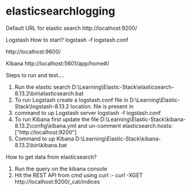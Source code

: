 # elasticsearchlogging
Default URL for elastic search
http://localhost:9200/

Logstash
How to start?
logstash -f logstash.conf

http://localhost:9600/

Kibana
http://localhost:5601/app/home#/

Steps to run and test....
1. Run the elastic search D:\Learning\Elastic-Stack\elasticsearch-8.13.2\bin\elasticsearch.bat
2. To run Logstash create a logstash.conf file in D:\Learning\Elastic-Stack\logstash-8.13.2 location. file is present in
3. command to up Logstash server logstash -f logstash.conf
4. To run Kibana first update the file D:\Learning\Elastic-Stack\kibana-8.13.2\config\kibana.yml and un-comment elasticsearch.hosts: ["http://localhost:9200"]
5. Command to up Kibana D:\Learning\Elastic-Stack\kibana-8.13.2\bin\kibana.bat

How to get data from elasticsearch?
1. Run the query on the kibana console 
2. Hit the REST API from cmd using curl :- curl -XGET http://localhost:9200/_cat/indices

